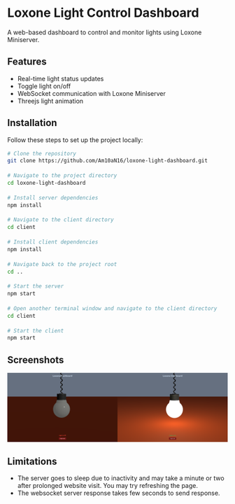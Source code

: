 # Loxone Light Control Dashboard

A web-based dashboard to control and monitor lights using Loxone Miniserver.

## Features

- Real-time light status updates
- Toggle light on/off
- WebSocket communication with Loxone Miniserver
- Threejs light animation

## Installation

Follow these steps to set up the project locally:

```bash
# Clone the repository
git clone https://github.com/Am10aN16/loxone-light-dashboard.git

# Navigate to the project directory
cd loxone-light-dashboard

# Install server dependencies
npm install

# Navigate to the client directory
cd client

# Install client dependencies
npm install

# Navigate back to the project root
cd ..

# Start the server
npm start

# Open another terminal window and navigate to the client directory
cd client

# Start the client
npm start
```

## Screenshots

[<img src="./images/s1.png" width="50%" alt="Light off" />](./images/s1.png)[<img src="./images/s2.png" width="50%" alt="Light on" />](./images/s2.png)

## Limitations

- The server goes to sleep due to inactivity and may take a minute or two after prolonged website visit. You may try refreshing the page.
- The websocket server response takes few seconds to send response.
